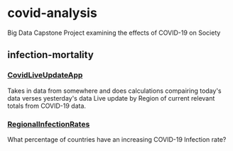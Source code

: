 # covid-analysis
Big Data Capstone Project examining the effects of COVID-19 on Society

## infection-mortality
### [CovidLiveUpdateApp](https://github.com/891-MehrabRahman-CovidAnalysis/covid-analysis-1/tree/develop/infection-mortality/CovidLiveUpdateApp#covidliveupdateapp)
Takes in data from somewhere and does calculations compairing today's data verses yesterday's data
Live update by Region of current relevant totals from COVID-19 data.

### [RegionalInfectionRates](https://github.com/891-MehrabRahman-CovidAnalysis/covid-analysis-1/tree/develop/infection-mortality/CovidLiveUpdateApp#covidliveupdateapp)
What percentage of countries have an increasing COVID-19 Infection rate?
